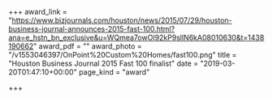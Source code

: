 +++
award_link = "https://www.bizjournals.com/houston/news/2015/07/29/houston-business-journal-announces-2015-fast-100.html?ana=e_hstn_bn_exclusive&u=WQmea7owOI92kP9sllN6kA08010630&t=1438190662"
award_pdf = ""
award_photo = "/v1553046397/OnPoint%20Custom%20Homes/fast100.png"
title = "Houston Business Journal 2015 Fast 100 finalist"
date = "2019-03-20T01:47:10+00:00"
page_kind = "award"

+++

